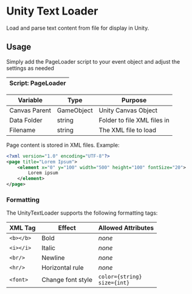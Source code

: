 # Unity Text Loader

Load and parse text content from file for display in Unity.

## Usage

Simply add the PageLoader script to your event object and adjust the settings as needed

| Script: PageLoader |
| -- |

| Variable | Type | Purpose |
| -- | -- | -- |
| Canvas Parent | GameObject | Unity Canvas Object |
| Data Folder | string | Folder to file XML files in |
| Filename | string | The XML file to load |

Page content is stored in XML files. Example:
```xml
<?xml version="1.0" encoding="UTF-8"?>
<page title="Lorem Ipsum">
    <element x="0" y="100" width="500" height="100" fontSize="20">
        Lorem ipsum
    </element>
</page>
```

### Formatting

The UnityTextLoader supports the following formatting tags:

| XML Tag | Effect | Allowed Attributes |
| -- | -- | -- |
| `<b></b>` | Bold | *none* |
| `<i></i>` | Italic | *none* |
| `<br/>` | Newline | *none* |
| `<hr/>` | Horizontal rule | *none* |
| `<font>` | Change font style | `color={string}`<br>`size={int}` |
